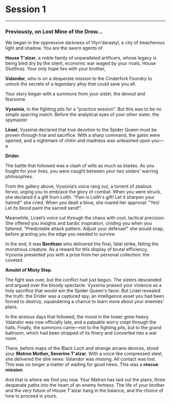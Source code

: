 # Session 1

---

### **Previously, on Lost Mine of the Drow...**

We began in the oppressive darkness of Vlyn'darastyl, a city of treacherous light and shadow. You are the sworn agents of

**House T'alzar**, a noble family of unparalleled artificers, whose legacy is being bled dry by the silent, economic war waged by your rivals, House Glutthraz. Your only hope lies with your brother,

**Valandor**, who is on a desperate mission to the Cinderfork Foundry to unlock the secrets of a legendary alloy that could save you all.

Your story began with a summons from your sister, the devout and fearsome

**Vyssinia**, to the fighting pits for a "practice session". But this was to be no simple sparring match. Before the analytical eyes of your other sister, the spymaster

**Lirael**, Vyssinia declared that true devotion to the Spider Queen must be proven through trial and sacrifice. With a sharp command, the gates were opened, and a nightmare of chitin and madness was unleashed upon you—a

**Drider**.

The battle that followed was a clash of wills as much as blades. As you fought for your lives, you were caught between your two sisters' warring philosophies.

From the gallery above, Vyssinia’s voice rang out, a torrent of zealous fervor, urging you to embrace the glory of combat. When you were struck, she declared it a gift from Lolth. "Pain is Lolth's gift\! Let it sharpen your hatred\!" she cried. When you dealt a blow, she roared her approval: "Yes\! Let its blood paint the sacred sand\!".

Meanwhile, Lirael’s voice cut through the chaos with cool, tactical precision. She offered you insights and bardic inspiration, chiding you when you faltered. "Predictable attack pattern. Adjust your defense\!" she would snap, before granting you the edge you needed to survive.

In the end, it was **Bentham** who delivered the final, fatal strike, felling the monstrous creature. As a reward for this display of brutal efficiency, Vyssinia presented you with a prize from her personal collection: the coveted

**Amulet of Misty Step**.

The fight was over, but the conflict had just begun. The sisters descended and argued over the bloody spectacle. Vyssinia praised your violence as a holy sacrifice that would win the Spider Queen's favor. But Lirael revealed the truth: the Drider was a captured spy, an intelligence asset you had been forced to destroy, squandering a chance to learn more about your enemies' plans.

In the anxious days that followed, the mood in the tower grew heavy. Valandor was now officially late, and a palpable worry crept through the halls. Finally, the summons came—not to the fighting pits, but to the grand ballroom, which had been stripped of its finery and converted into a war room.

There, before maps of the Black Loch and strange arcane devices, stood your **Matron Mother, Severine T'alzar**. With a voice like compressed steel, she delivered the dire news: Valandor was missing. All contact was lost. This was no longer a matter of waiting for good news. This was a **rescue mission**.

And that is where we find you now. Your Matron has laid out the plans, three desperate paths into the heart of an enemy fortress. The life of your brother and the very future of House T'alzar hang in the balance, and the choice of how to proceed is yours.

